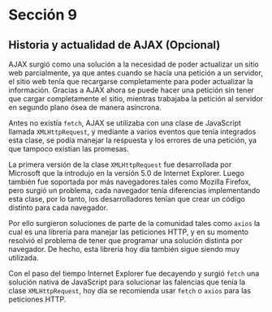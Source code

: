 # Sección 9
## Historia y actualidad de AJAX (Opcional)

AJAX surgió como una solución a la necesidad de poder actualizar un sitio web parcialmente, ya que antes cuando se hacía una petición a un servidor, el sitio web tenía que recargarse completamente para poder actualizar la información. Gracias a AJAX ahora se puede hacer una petición sin tener que cargar completamente el sitio, mientras trabajaba la petición al servidor en segundo plano ósea de manera asíncrona.

Antes no existía `fetch`, AJAX se utilizaba con una clase de JavaScript llamada `XMLHttpRequest`, y mediante a varios eventos que tenía integrados esta clase, se podía manejar la respuesta y los errores de una petición, ya que tampoco existían las promesas. 

La primera versión de la clase `XMLHttpRequest` fue desarrollada por Microsoft que la introdujo en la versión 5.0 de Internet Explorer. Luego también fue soportada por más navegadores tales como Mozilla Firefox, pero surgió un problema, cada navegador tenía diferencias implementando esta clase, por lo tanto, los desarrolladores tenían que crear un código distinto para cada navegador.

Por ello surgieron soluciones de parte de la comunidad tales como `axios` la cual es una librería para manejar las peticiones HTTP, y en su momento resolvió el problema de tener que programar una solución distinta por navegador. De hecho, esta librería hoy día también sigue siendo muy utilizada.

Con el paso del tiempo Internet Explorer fue decayendo y surgió `fetch` una solución nativa de JavaScript para solucionar las falencias que tenía la clase `XMLHttpRequest`, hoy día se recomienda usar `fetch` o `axios` para las peticiones HTTP.